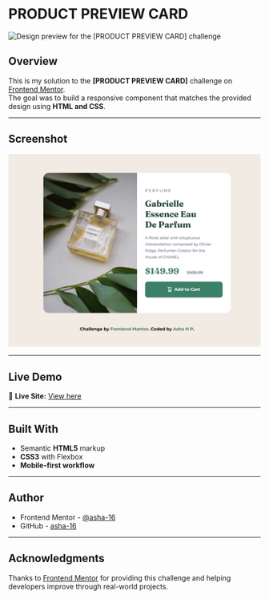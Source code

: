 # PRODUCT PREVIEW CARD

![Design preview for the [PRODUCT PREVIEW CARD] challenge](preview.jpg)

## Overview

This is my solution to the **[PRODUCT PREVIEW CARD]** challenge on [Frontend Mentor](https://www.frontendmentor.io/challenges/product-preview-card-component-GO7UmttRfa?tab=downloads).  
The goal was to build a responsive component that matches the provided design using **HTML and CSS**.

---

## Screenshot

![Screenshot of my solution](screenshot.png)

---

## Live Demo

🔗 **Live Site:** [View here](https://asha-16.github.io/Product-preview-card/)

---

## Built With

- Semantic **HTML5** markup  
- **CSS3** with Flexbox 
- **Mobile-first workflow**  

---

## Author

- Frontend Mentor - [@asha-16](https://www.frontendmentor.io/profile/asha-16)  
- GitHub - [asha-16](https://github.com/asha-16)

---

## Acknowledgments

Thanks to [Frontend Mentor](https://www.frontendmentor.io) for providing this challenge and helping developers improve through real-world projects.
